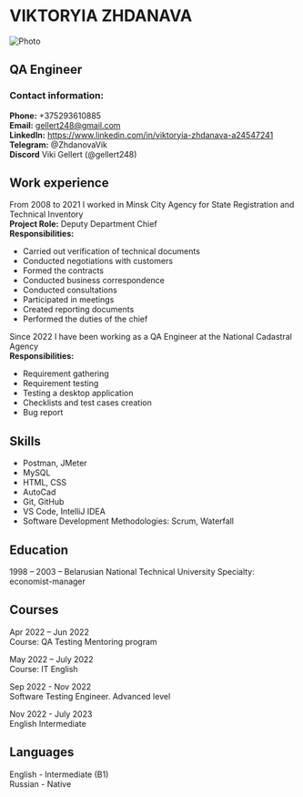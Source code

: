 # VIKTORYIA ZHDANAVA 
<image src="/Photo/photo_5264718169694654550_y.jpg" alt="Photo">

## QA Engineer

### Contact information:
**Phone:** +375293610885  
**Email:** gellert248@gmail.com  
**LinkedIn:** https://www.linkedin.com/in/viktoryia-zhdanava-a24547241  
**Telegram:** @ZhdanovaVik  
**Discord** Viki Gellert (@gellert248)

## Work experience                                                                                                         

From 2008 to 2021 I worked in Minsk City Agency for State Registration and Technical Inventory  
**Project Role:**  Deputy Department Chief    
**Responsibilities:**  
- Carried out verification of technical documents
- Conducted negotiations with customers
- Formed the contracts  
- Conducted business correspondence  
- Conducted consultations  
- Participated in meetings  
- Created reporting documents  
- Performed the duties of the chief

Since 2022 I have been working as a QA Engineer at the National Cadastral Agency  
**Responsibilities:**    
- Requirement gathering
- Requirement testing  
- Testing a desktop application  
- Checklists and test cases creation   
- Bug report

## Skills  
- Postman, JMeter
- MySQL
- HTML, CSS
- AutoCad
- Git, GitHub
- VS Code, IntelliJ IDEA
- Software Development Methodologies: Scrum, Waterfall

## Education
1998 – 2003 – Belarusian National Technical University
Specialty: economist-manager

## Courses
Apr 2022 – Jun 2022  
Course: QA Testing Mentoring program

May 2022 – July 2022  
Course: IT English

Sep 2022 - Nov 2022  
Software Testing Engineer. Advanced level 

Nov 2022 - July 2023  
English Intermediate

## Languages

English - Intermediate (B1)  
Russian - Native
